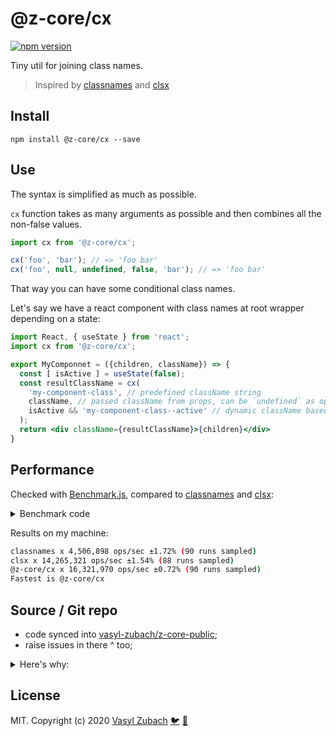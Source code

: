 # @z-core/cx

[![npm version](https://badge.fury.io/js/%40z-core%2Fcx.svg)](https://badge.fury.io/js/%40z-core%2Fcx)

Tiny util for joining class names.

> Inspired by [classnames](https://www.npmjs.com/package/classnames) and [clsx](https://www.npmjs.com/package/clsx)

## Install

`npm install @z-core/cx --save`

## Use

The syntax is simplified as much as possible.

`cx` function takes as many arguments as possible and then combines all the non-false values.

```javascript
import cx from '@z-core/cx';

cx('foo', 'bar'); // => 'foo bar'
cx('foo', null, undefined, false, 'bar'); // => 'foo bar'
```

That way you can have some conditional class names.

Let's say we have a react component with class names at root wrapper depending on a state:

```jsx
import React, { useState } from 'react';
import cx from '@z-core/cx';

export MyComponnet = ({children, className}) => {
  const [ isActive ] = useState(false);
  const resultClassName = cx(
    'my-component-class', // predefined className string
    className, // passed className from props, can be `undefined` as optional prop
    isActive && 'my-component-class--active' // dynamic className based on state
  );
  return <div className={resultClassName}>{children}</div>
}
```

## Performance

Checked with [Benchmark.js](https://benchmarkjs.com/), compared to [classnames](https://www.npmjs.com/package/classnames) and [clsx](https://www.npmjs.com/package/clsx):

<details>
  <summary>Benchmark code</summary>

```js
import Benchmark from 'benchmark';
import classnames from 'classnames';
import clsx from 'clsx';
import cx from '../src';

const suite = new Benchmark.Suite();

// add tests
suite
  .add('classnames', () => {
    classnames('test', undefined, null);
    classnames('test', undefined, null, 'test2', false);
  })
  .add('clsx', () => {
    clsx('test', undefined, null);
    clsx('test', undefined, null, 'test2', false);
  })
  .add('@z-core/cx', () => {
    cx('test', undefined, null);
    cx('test', undefined, null, 'test2', false);
  })
  .on('cycle', (event) => {
    console.log(String(event.target));
  })
  .on('complete', function () {
    console.log('Fastest is ' + this.filter('fastest').map('name'));
  })
  .run({ async: true });
```

</details>

Results on my machine:

```bash
classnames x 4,506,898 ops/sec ±1.72% (90 runs sampled)
clsx x 14,265,321 ops/sec ±1.54% (88 runs sampled)
@z-core/cx x 16,321,970 ops/sec ±0.72% (90 runs sampled)
Fastest is @z-core/cx
```

## Source / Git repo

- code synced into [vasyl-zubach/z-core-public](https://github.com/vasyl-zubach/z-core-public);
- raise issues in there ^ too;

<details>
  <summary>Here's why:</summary>

This package is part of my bigger monorepo of a bunch of components and tools (but its source is closed 🤷‍♂️). As a starting point, I'll sync parts that can be shared publicly into [vasyl-zubach/z-core-public](https://github.com/vasyl-zubach/z-core-public). Eventually, I'll make it sync all the public stuff and tooling to get that public repo in working condition.

At some point, I hope it'll become bi-directionally synced 🤞 (I just need to learn how to do that 😉)

</details>

## License

MIT. Copyright (c) 2020 [Vasyl Zubach](https://zubach.com) [🐦](https://twitter.com/Vasyl_Zubach) [🐙](https://github.com/vasyl-zubach)
